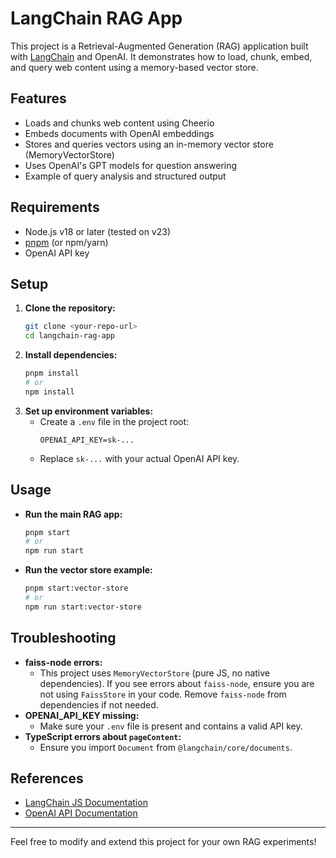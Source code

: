 # LangChain RAG App

This project is a Retrieval-Augmented Generation (RAG) application built with [LangChain](https://js.langchain.com/) and OpenAI. It demonstrates how to load, chunk, embed, and query web content using a memory-based vector store.

## Features
- Loads and chunks web content using Cheerio
- Embeds documents with OpenAI embeddings
- Stores and queries vectors using an in-memory vector store (MemoryVectorStore)
- Uses OpenAI's GPT models for question answering
- Example of query analysis and structured output

## Requirements
- Node.js v18 or later (tested on v23)
- [pnpm](https://pnpm.io/) (or npm/yarn)
- OpenAI API key

## Setup
1. **Clone the repository:**
   ```sh
   git clone <your-repo-url>
   cd langchain-rag-app
   ```
2. **Install dependencies:**
   ```sh
   pnpm install
   # or
   npm install
   ```
3. **Set up environment variables:**
   - Create a `.env` file in the project root:
     ```env
     OPENAI_API_KEY=sk-...
     ```
   - Replace `sk-...` with your actual OpenAI API key.

## Usage
- **Run the main RAG app:**
  ```sh
  pnpm start
  # or
  npm run start
  ```
- **Run the vector store example:**
  ```sh
  pnpm start:vector-store
  # or
  npm run start:vector-store
  ```

## Troubleshooting
- **faiss-node errors:**
  - This project uses `MemoryVectorStore` (pure JS, no native dependencies). If you see errors about `faiss-node`, ensure you are not using `FaissStore` in your code. Remove `faiss-node` from dependencies if not needed.
- **OPENAI_API_KEY missing:**
  - Make sure your `.env` file is present and contains a valid API key.
- **TypeScript errors about `pageContent`:**
  - Ensure you import `Document` from `@langchain/core/documents`.

## References
- [LangChain JS Documentation](https://js.langchain.com/docs/)
- [OpenAI API Documentation](https://platform.openai.com/docs/api-reference)

---

Feel free to modify and extend this project for your own RAG experiments! 
